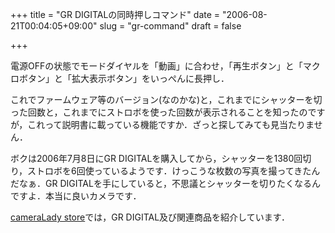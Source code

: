 +++
title = "GR DIGITALの同時押しコマンド"
date = "2006-08-21T00:04:05+09:00"
slug = "gr-command"
draft = false

+++

<p>電源OFFの状態でモードダイヤルを「動画」に合わせ，「再生ボタン」と「マクロボタン」と「拡大表示ボタン」をいっぺんに長押し．</p>
<p>これでファームウェア等のバージョン(なのかな)と，これまでにシャッターを切った回数と，これまでにストロボを使った回数が表示されることを知ったのですが，これって説明書に載っている機能ですか．ざっと探してみても見当たりません．</p>
<p>ボクは2006年7月8日にGR DIGITALを購入してから，シャッターを1380回切り，ストロボを6回使っているようです．けっこうな枚数の写真を撮ってきたんだなぁ．GR DIGITALを手にしていると，不思議とシャッターを切りたくなるんですよ．本当に良いカメラです．</p>
<p><a href="http://astore.amazon.co.jp/cameralady-22">cameraLady store</a>では，GR DIGITAL及び関連商品を紹介しています．</p>
